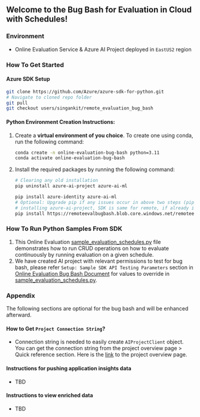 ## Welcome to the Bug Bash for Evaluation in Cloud with Schedules!

### Environment
- Online Evaluation Service & Azure AI Project deployed in `EastUS2` region

### How To Get Started

#### Azure SDK Setup
```bash
git clone https://github.com/Azure/azure-sdk-for-python.git
# Navigate to cloned repo folder
git pull
git checkout users/singankit/remote_evaluation_bug_bash
```

#### Python Environment Creation Instructions:

1. Create a **virtual environment of you choice**. To create one using conda, run the following command:

    ```bash
    conda create -n online-evaluation-bug-bash python=3.11
    conda activate online-evaluation-bug-bash
    ```
2. Install the required packages by running the following command:

    ```bash
   # Clearing any old installation
    pip uninstall azure-ai-project azure-ai-ml

   pip install azure-identity azure-ai-ml
   # Optional: Upgrade pip if any issues occur in above two steps (pip install --upgrade pip)
   # installing azure-ai-project, SDK is same for remote, if already installed please ignore.
   pip install https://remoteevalbugbash.blob.core.windows.net/remoteevalbugbash/azure_ai_project-1.0.0b1-py3-none-any.whl
    ```
### How To Run Python Samples From SDK

1. This Online Evaluation [sample_evaluation_schedules.py](./sample_evaluations_schedules.py) file demonstrates how to run CRUD operations on how to evaluate continuously by running evaluation on a given schedule.
2. We have created AI project with relevant permissions to test for bug bash, please refer `Setup: Sample SDK API Testing Parameters` section in [Online Evaluation Bug Bash Document](https://microsoftapc-my.sharepoint.com/:w:/g/personal/shiprajain_microsoft_com/EQwumulCeG9JoQbgHw0ts-EB1-Yj9Vw8HeXKwgXQl_hv9w?e=kbBnKY) for values to override in [sample_evaluation_schedules.py](./sample_evaluations_schedules.py).

### Appendix
The following sections are optional for the bug bash and will be enhanced afterward.
#### How to Get `Project Connection String`?
- Connection string is needed to easily create `AIProjectClient` object. You can get the connection string from the project overview page > Quick reference section. Here is the [link](https://int.ai.azure.com/build/overview?wsid=/subscriptions/72c03bf3-4e69-41af-9532-dfcdc3eefef4/resourceGroups/shared-online-evaluation-rg/providers/Microsoft.MachineLearningServices/workspaces/ignite-eval-schedule-bugbash&tid=72f988bf-86f1-41af-91ab-2d7cd011db47) to the project overview page.

#### Instructions for pushing application insights data
- TBD


#### Instructions to view enriched data
- TBD

